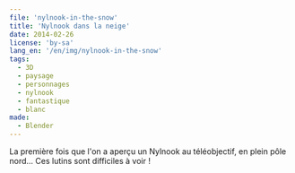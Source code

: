```yaml
---
file: 'nylnook-in-the-snow'
title: 'Nylnook dans la neige'
date: 2014-02-26
license: 'by-sa'
lang_en: '/en/img/nylnook-in-the-snow'
tags:
  - 3D
  - paysage
  - personnages
  - nylnook
  - fantastique
  - blanc
made:
  - Blender
---
```


La première fois que l'on a aperçu un Nylnook au téléobjectif, en plein pôle nord... Ces lutins sont difficiles à voir !
